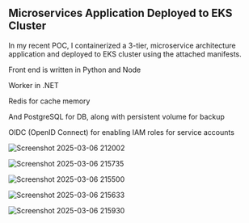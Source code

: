 ## Microservices Application Deployed to EKS Cluster

In my recent POC, I containerized a 3-tier, microservice architecture application and deployed to EKS cluster using the attached manifests.

Front end is written in Python and Node

Worker in .NET

Redis for cache memory

And PostgreSQL for DB, along with persistent volume for backup

OIDC (OpenID Connect) for enabling IAM roles for service accounts

![Screenshot 2025-03-06 212002](https://github.com/user-attachments/assets/575fb39c-6649-4c59-a364-e7269d9add3b)

![Screenshot 2025-03-06 215735](https://github.com/user-attachments/assets/94d10c2e-bef3-49f4-9c3c-88af9bf3ec17)

![Screenshot 2025-03-06 215500](https://github.com/user-attachments/assets/e11581cc-6a8c-45fe-ab06-3979743cf155)

![Screenshot 2025-03-06 215633](https://github.com/user-attachments/assets/c25a22bc-e4a9-4fed-9a12-cb81a1a81552)

![Screenshot 2025-03-06 215930](https://github.com/user-attachments/assets/959e888e-0b0e-4463-aa7c-6c5ac809c5f4)
